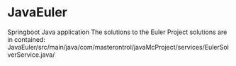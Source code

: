 # JavaEuler

Springboot Java application
The solutions to the Euler Project solutions are in contained:
JavaEuler/src/main/java/com/masterontrol/javaMcProject/services/EulerSolverService.java/
